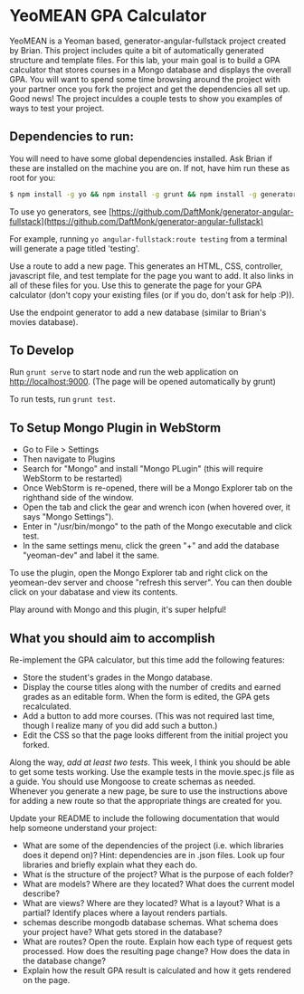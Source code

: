 YeoMEAN GPA Calculator
======================

YeoMEAN is a Yeoman based, generator-angular-fullstack project created by Brian. This project includes quite a bit of automatically generated structure and template files. For this lab, your main goal is to build a GPA calculator that stores courses in a Mongo database and displays the overall GPA. You will want to spend some time browsing around the project with your partner once you fork the project and get the dependencies all set up. Good news! The project inculdes a couple tests to show you examples of ways to test your project.

## Dependencies to run:

You will need to have some global dependencies installed. Ask Brian if these are installed on the machine you are on. If not, have him run these as root for you:

```sh
$ npm install -g yo && npm install -g grunt && npm install -g generator-angular-fullstack
```

To use yo generators, see [https://github.com/DaftMonk/generator-angular-fullstack](https://github.com/DaftMonk/generator-angular-fullstack)

For example, running ```yo angular-fullstack:route testing``` from a terminal will generate a page titled 'testing'.

Use a route to add a new page. This generates an HTML, CSS, controller, javascript file, and test template for the page you want to add. It also links in all of these files for you. Use this to generate the page for your GPA calculator (don't copy your existing files (or if you do, don't ask for help :P)).

Use the endpoint generator to add a new database (similar to Brian's movies database).

## To Develop

Run ```grunt serve``` to start node and run the web application on [http://localhost:9000](http://localhost:9000). (The page will be opened automatically by grunt)

To run tests, run ```grunt test```.

## To Setup Mongo Plugin in WebStorm

* Go to File > Settings
* Then navigate to Plugins
* Search for "Mongo" and install "Mongo PLugin" (this will require WebStorm to be restarted)
* Once WebStorm is re-opened, there will be a Mongo Explorer tab on the righthand side of the window.
* Open the tab and click the gear and wrench icon (when hovered over, it says "Mongo Settings").
* Enter in "/usr/bin/mongo" to the path of the Mongo executable and click test.
* In the same settings menu, click the green "+" and add the database "yeoman-dev" and label it the same.

To use the plugin, open the Mongo Explorer tab and right click on the yeomean-dev server and choose "refresh this server". You can then double click on your dabatase and view its contents.

Play around with Mongo and this plugin, it's super helpful!

## What you should aim to accomplish

Re-implement the GPA calculator, but this time add the following features:
* Store the student's grades in the Mongo database.
* Display the course titles along with the number of credits and earned grades as an editable form. When the form is edited, the GPA gets recalculated.
* Add a button to add more courses. (This was not required last time, though I realize many of you did add such a button.)
* Edit the CSS so that the page looks different from the initial project you forked.

Along the way, *add at least two tests*. This week, I think you should be able to get some tests working. Use the example tests in the movie.spec.js file as a guide. You should use Mongoose to create schemas as needed. Whenever you generate a new page, be sure to use the instructions above for adding a new route so that the appropriate things are created for you.

Update your README to include the following documentation that would help someone understand your project:
* What are some of the dependencies of the project (i.e. which libraries does it depend on)? Hint: dependencies are in .json files. Look up four libraries and briefly explain what they each do.
* What is the structure of the project? What is the purpose of each folder?
* What are models? Where are they located? What does the current model describe?
* What are views? Where are they located? What is a layout? What is a partial? Identify places where a layout renders partials.
* schemas describe mongodb database schemas. What schema does your project have? What gets stored in the database?
* What are routes? Open the route. Explain how each type of request gets processed. How does the resulting page change? How does the data in the database change?
* Explain how the result GPA result is calculated and how it gets rendered on the page.
